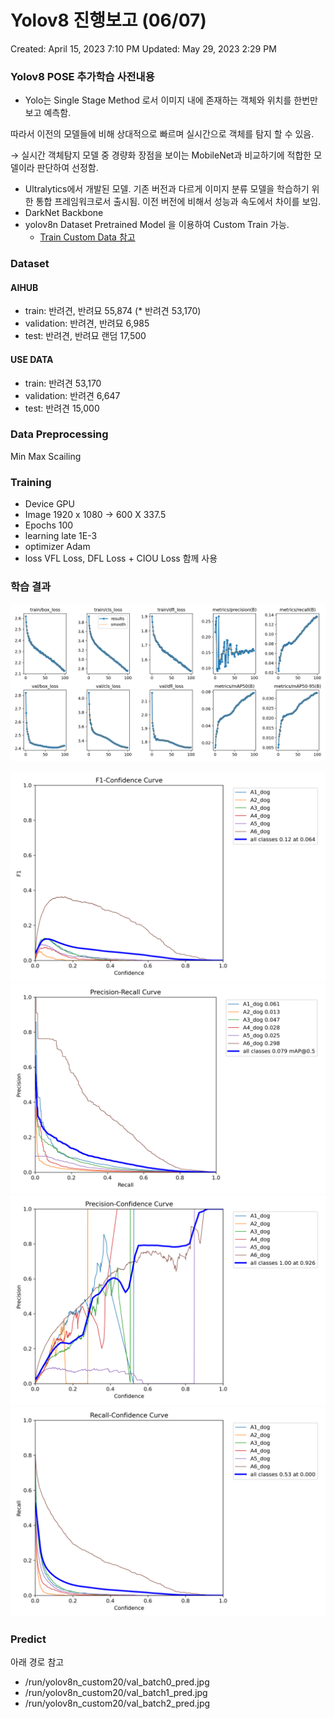 # Yolov8 진행보고 (06/07)

Created: April 15, 2023 7:10 PM
Updated: May 29, 2023 2:29 PM

### Yolov8 POSE 추가학습 사전내용

- Yolo는 Single Stage Method 로서 이미지 내에 존재하는 객체와 위치를 한번만 보고 예측함.

따라서 이전의 모델들에 비해 상대적으로 빠르며 실시간으로 객체를 탐지 할 수 있음.

→ 실시간 객체탐지 모델 중 경량화 장점을 보이는 MobileNet과 비교하기에 적합한 모델이라 판단하여 선정함.

- Ultralytics에서 개발된 모델. 기존 버전과 다르게 이미지 분류 모델을 학습하기 위한 통합 프레임워크로서 출시됨. 이전 버전에 비해서 성능과 속도에서 차이를 보임.
- DarkNet Backbone
- yolov8n Dataset Pretrained Model 을 이용하여 Custom Train 가능.
    - [Train Custom Data 참고](https://docs.ultralytics.com/yolov5/train_custom_data/)

### Dataset

#### AIHUB

- train: 반려견, 반려묘 55,874 (* 반려견 53,170)
- validation: 반려견, 반려묘 6,985
- test: 반려견, 반려묘 랜덤 17,500


#### USE DATA

- train: 반려견 53,170
- validation: 반려견 6,647
- test: 반려견 15,000

### Data Preprocessing
Min Max Scailing

### Training 
- Device GPU
- Image 1920 x 1080 ->  600 X 337.5
- Epochs 100
- learning late 1E-3
- optimizer Adam
- loss VFL Loss, DFL Loss + CIOU Loss 함께 사용

### 학습 결과

![ex_screenshot](./run/yolov8n_custom27/results.png)

![ex_screenshot](./run/yolov8n_custom28/F1_curve.png)
![ex_screenshot](./run/yolov8n_custom28/PR_curve.png)
![ex_screenshot](./run/yolov8n_custom28/P_curve.png)
![ex_screenshot](./run/yolov8n_custom28/R_curve.png)

### Predict
아래 경로 참고
- /run/yolov8n_custom20/val_batch0_pred.jpg
- /run/yolov8n_custom20/val_batch1_pred.jpg
- /run/yolov8n_custom20/val_batch2_pred.jpg
